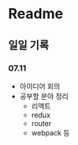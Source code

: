 # Readme

## 일일 기록

### 07.11
- 아이디어 회의
- 공부할 분야 정리
    - 리액트
    - redux
    - router
    - webpack 등